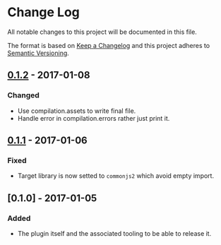 # Change Log
All notable changes to this project will be documented in this file.

The format is based on [Keep a Changelog](http://keepachangelog.com/) 
and this project adheres to [Semantic Versioning](http://semver.org/).

## [0.1.2] - 2017-01-08
### Changed
- Use compilation.assets to write final file.
- Handle error in compilation.errors rather just print it.

## [0.1.1] - 2017-01-06
### Fixed
- Target library is now setted to `commonjs2` which avoid empty import.

## [0.1.0] - 2017-01-05
### Added
- The plugin itself and the associated tooling to be able to release it.

[0.1.2]: https://github.com/jlouazel/package-json-webpack-plugin/compare/v0.1.1...v0.1.2
[0.1.1]: https://github.com/jlouazel/package-json-webpack-plugin/compare/v0.1.0...v0.1.1
